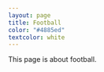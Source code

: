 ```yaml
---
layout: page
title: Football
color: "#4885ed"
textcolor: white
---
```


This page is about football.
